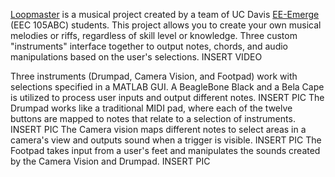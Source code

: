 [Loopmaster](https://neilkatahira.github.io/EE-Emerge-2020-Loopmaster/) is a musical project created by a team of UC Davis [EE-Emerge](https://www.ece.ucdavis.edu/ieee/home/ee-emerge/) (EEC 105ABC) students. This project allows you to create your own musical melodies or riffs, regardless of skill level or knowledge. Three custom "instruments" interface together to output notes, chords, and audio manipulations based on the user's selections.
 INSERT VIDEO

Three instruments (Drumpad, Camera Vision, and Footpad) work with selections specified in a MATLAB GUI.
A BeagleBone Black and a Bela Cape is utilized to process user inputs and output different notes.
 INSERT PIC
The Drumpad works like a traditional MIDI pad, where each of the twelve buttons are mapped to notes that relate to a selection of instruments.
 INSERT PIC
The Camera vision maps different notes to select areas in a camera's view and outputs sound when a trigger is visible. 
 INSERT PIC
The Footpad takes input from a user's feet and manipulates the sounds created by the Camera Vision and Drumpad.
 INSERT PIC
